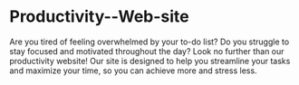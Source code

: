 # Productivity--Web-site
Are you tired of feeling overwhelmed by your to-do list? Do you struggle to stay focused and motivated throughout the day? Look no further than our productivity website! Our site is designed to help you streamline your tasks and maximize your time, so you can achieve more and stress less. 
